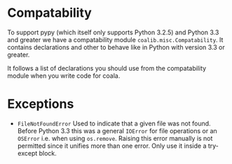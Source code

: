 # Compatability

To support pypy (which itself only supports Python 3.2.5) and Python 3.3 and
greater we have a compatability module `coalib.misc.Compatability`. It contains
declarations and other to behave like in Python with version 3.3 or greater.

It follows a list of declarations you should use from the compatability module
when you write code for coala.

# Exceptions

- `FileNotFoundError`
  Used to indicate that a given file was not found. Before Python 3.3 this was
  a general `IOError` for file operations or an `OSError` i.e. when using
  `os.remove`.
  Raising this error manually is not permitted since it unifies more than one
  error. Only use it inside a try-except block.
